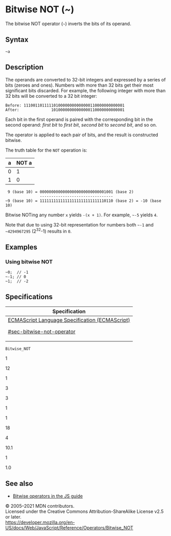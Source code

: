 # Bitwise NOT (~)

The bitwise NOT operator (`~`) inverts the bits of its operand.

## Syntax

    ~a

## Description

The operands are converted to 32-bit integers and expressed by a series of bits (zeroes and ones). Numbers with more than 32 bits get their most significant bits discarded. For example, the following integer with more than 32 bits will be converted to a 32 bit integer:

    Before: 11100110111110100000000000000110000000000001
    After:              10100000000000000110000000000001

Each bit in the first operand is paired with the corresponding bit in the second operand: _first bit_ to _first bit_, _second bit_ to _second bit_, and so on.

The operator is applied to each pair of bits, and the result is constructed bitwise.

The truth table for the `NOT` operation is:

<table><thead><tr class="header"><th>a</th><th>NOT a</th></tr></thead><tbody><tr class="odd"><td>0</td><td>1</td></tr><tr class="even"><td>1</td><td>0</td></tr></tbody></table>

     9 (base 10) = 00000000000000000000000000001001 (base 2)
                   --------------------------------
    ~9 (base 10) = 11111111111111111111111111110110 (base 2) = -10 (base 10)

Bitwise NOTing any number `x` yields `-(x + 1)`. For example, `~-5` yields `4`.

Note that due to using 32-bit representation for numbers both `~-1` and `~4294967295` (2<sup>32</sup>-1) results in `0`.

## Examples

### Using bitwise NOT

    ~0;  // -1
    ~-1; // 0
    ~1;  // -2

## Specifications

<table><thead><tr class="header"><th>Specification</th></tr></thead><tbody><tr class="odd"><td><a href="https://tc39.es/ecma262/#sec-bitwise-not-operator">ECMAScript Language Specification (ECMAScript) 
<br/>

<span class="small">#sec-bitwise-not-operator</span></a></td></tr></tbody></table>

`Bitwise_NOT`

1

12

1

3

3

1

1

18

4

10.1

1

1.0

## See also

-   [Bitwise operators in the JS guide](https://developer.mozilla.org/en-US/docs/Web/JavaScript/Guide/Expressions_and_Operators#bitwise)

© 2005–2021 MDN contributors.  
Licensed under the Creative Commons Attribution-ShareAlike License v2.5 or later.  
<a href="https://developer.mozilla.org/en-US/docs/Web/JavaScript/Reference/Operators/Bitwise_NOT" class="_attribution-link">https://developer.mozilla.org/en-US/docs/Web/JavaScript/Reference/Operators/Bitwise_NOT</a>
